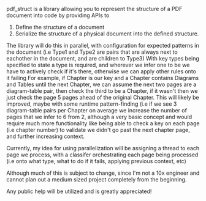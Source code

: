 pdf_struct is a library allowing you to represent the structure of a PDF document into code by providing APIs to 
1. Define the structure of a document 
2. Serialize the structure of a physical document into the defined structure. 

The library will do this in parallel, with configuration for expected patterns in the document (i.e Type1 and Type2 are pairs that are always next to eachother in the document, and are children to Type3) 
With key types being specified to state a type is required, and wherever we infer one to be we have to actively check if it's there, otherwise we can apply other rules onto it failing 
For example, if Chapter is our key and a Chapter contains Diagrams and Tables until the next Chapter, we can assume the next two pages are a diagram-table pair, then check the third to be a Chapter, 
if it wasn't then we just check the page 5 pages ahead of the original Chapter. This will likely be improved, maybe with some runtime pattern-finding (i.e if we see 3 diagram-table pairs per Chapter on average 
we increase the number of pages that we infer to 6 from 2, although a very basic concept and would require much more functionality like being able to check a key on each page (i.e chapter number) to validate we didn't 
go past the next chapter page, and further increasing context. 

Currently, my idea for using parallelization will be assigning a thread to each page we process, 
with a classifer orchestrating each page being processed (i.e onto what type, what to do if it fails, applying previous context, etc) 

Although much of this is subject to change, since I'm not a 10x engineer and cannot plan out a medium sized project
completely from the beginning. 

Any public help will be utilized and is greatly appreciated!
